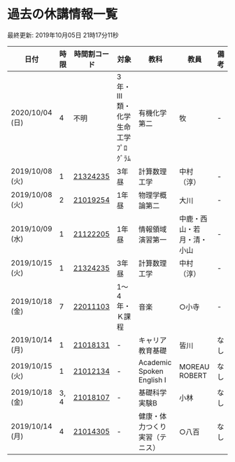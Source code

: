<style>.markdown-section{max-width: unset;}</style>

# 過去の休講情報一覧

最終更新\: 2019年10月05日 21時17分11秒

|日付|時限|時間割コード|対象|教科|教員|備考|
|---|---|---|---|---|---|---|
|2020/10/04 (日)|4|不明|3年・Ⅲ類・化学生命工学ﾌﾟﾛｸﾞﾗﾑ|有機化学第二|牧|-|
|2019/10/08 (火)|1|[21324235](http://kyoumu.office.uec.ac.jp/syllabus/2019/31/31_21324235.html)|3年昼|計算数理工学|中村（淳）|-|
|2019/10/08 (火)|2|[21019254](http://kyoumu.office.uec.ac.jp/syllabus/2019/31/31_21019254.html)|1年昼|物理学概論第二|大川|-|
|2019/10/09 (水)|1|[21122205](http://kyoumu.office.uec.ac.jp/syllabus/2019/31/31_21122205.html)|1年昼|情報領域演習第一|中鹿・西山・若月・清・小山|-|
|2019/10/15 (火)|1|[21324235](http://kyoumu.office.uec.ac.jp/syllabus/2019/31/31_21324235.html)|3年昼|計算数理工学|中村（淳）|-|
|2019/10/18 (金)|7|[22011103](http://kyoumu.office.uec.ac.jp/syllabus/2019/32/32_22011103.html)|1～4年・Ｋ課程|音楽|○小寺|-|
|2019/10/14 (月)|1|[21018131](http://kyoumu.office.uec.ac.jp/syllabus/2019/31/31_21018131.html)|-|キャリア教育基礎|皆川|なし|
|2019/10/15 (火)|1|[21012134](http://kyoumu.office.uec.ac.jp/syllabus/2019/31/31_21012134.html)|-|Academic Spoken English Ⅰ|MOREAU ROBERT|なし|
|2019/10/18 (金)|3, 4|[21018107](http://kyoumu.office.uec.ac.jp/syllabus/2019/31/31_21018107.html)|-|基礎科学実験B|小林|なし|
|2019/10/14 (月)|4|[21014305](http://kyoumu.office.uec.ac.jp/syllabus/2019/31/31_21014305.html)|-|健康・体力つくり実習（テニス）|○八百|なし|
